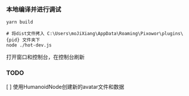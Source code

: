 ### 本地编译并进行调试

```
yarn build

# 将dist文件拷入 C:\Users\moJiXiang\AppData\Roaming\Pixowor\plugins\{pid} 文件夹下
node ./hot-dev.js
```

打开窗口和控制台，在控制台刷新

### TODO

[ ] 使用HumanoidNode创建新的avatar文件和数据


